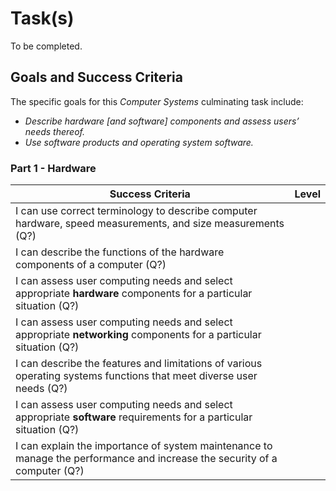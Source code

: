 # Task(s)

To be completed.



## Goals and Success Criteria

The specific goals for this _Computer Systems_ culminating task include: 
  * _Describe hardware [and software] components and assess users’ needs thereof._
  * _Use software products and operating system software._

### Part 1 - Hardware

| Success Criteria | Level |
| ----------- | ------- |
| I can use correct terminology to describe computer hardware, speed measurements, and size measurements (Q?) | |
| I can describe the functions of the hardware components of a computer (Q?) | |
| I can assess user computing needs and select appropriate **hardware** components for a particular situation (Q?) | |
| I can assess user computing needs and select appropriate **networking** components for a particular situation (Q?) | |
| I can describe the features and limitations of various operating systems functions that meet diverse user needs (Q?) | |
| I can assess user computing needs and select appropriate **software** requirements for a particular situation (Q?) | |
| I can explain the importance of system maintenance to manage the performance and increase the security of a computer (Q?) | |